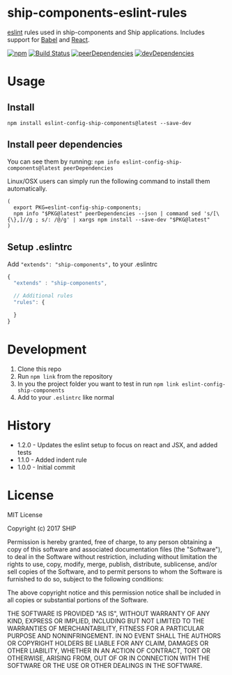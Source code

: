 # ship-components-eslint-rules
[eslint](http://eslint.org/) rules used in ship-components and Ship applications. Includes support for [Babel](https://github.com/babel/babel-eslint) and [React](https://github.com/yannickcr/eslint-plugin-react).

[![npm](https://img.shields.io/npm/v/eslint-config-ship-components.svg?maxAge=2592000)](https://www.npmjs.com/package/eslint-config-ship-components)
[![Build Status](http://img.shields.io/travis/ship-components/ship-components-eslint-rules/master.svg?style=flat)](https://travis-ci.org/ship-components/ship-components-eslint-rules)
[![peerDependencies](https://img.shields.io/david/peer/ship-components/ship-components-eslint-rules.svg?style=flat)](https://david-dm.org/ship-components/ship-components-eslint-rules?type=peer)
[![devDependencies](https://img.shields.io/david/dev/ship-components/ship-components-eslint-rules.svg?style=flat)](https://david-dm.org/ship-components/ship-components-eslint-rules?type=dev)

# Usage
## Install

`npm install eslint-config-ship-components@latest --save-dev`

## Install peer dependencies

You can see them by running: `npm info eslint-config-ship-components@latest peerDependencies`

Linux/OSX users can simply run the following command to install them automatically.
```shell
(
  export PKG=eslint-config-ship-components;
  npm info "$PKG@latest" peerDependencies --json | command sed 's/[\{\},]//g ; s/: /@/g' | xargs npm install --save-dev "$PKG@latest"
)
```

## Setup .eslintrc
Add `"extends": "ship-components",` to your .eslintrc

```js
{
  "extends" : "ship-components",

  // Additional rules
  "rules": {

  }
}
```

# Development

1. Clone this repo
2. Run `npm link` from the repository
3. In you the project folder you want to test in run `npm link eslint-config-ship-components`
4. Add to your `.eslintrc` like normal

# History
* 1.2.0 - Updates the eslint setup to focus on react and JSX, and added tests
* 1.1.0 - Added indent rule
* 1.0.0 - Initial commit

# License
MIT License

Copyright (c) 2017 SHIP

Permission is hereby granted, free of charge, to any person obtaining a copy
of this software and associated documentation files (the "Software"), to deal
in the Software without restriction, including without limitation the rights
to use, copy, modify, merge, publish, distribute, sublicense, and/or sell
copies of the Software, and to permit persons to whom the Software is
furnished to do so, subject to the following conditions:

The above copyright notice and this permission notice shall be included in all
copies or substantial portions of the Software.

THE SOFTWARE IS PROVIDED "AS IS", WITHOUT WARRANTY OF ANY KIND, EXPRESS OR
IMPLIED, INCLUDING BUT NOT LIMITED TO THE WARRANTIES OF MERCHANTABILITY,
FITNESS FOR A PARTICULAR PURPOSE AND NONINFRINGEMENT. IN NO EVENT SHALL THE
AUTHORS OR COPYRIGHT HOLDERS BE LIABLE FOR ANY CLAIM, DAMAGES OR OTHER
LIABILITY, WHETHER IN AN ACTION OF CONTRACT, TORT OR OTHERWISE, ARISING FROM,
OUT OF OR IN CONNECTION WITH THE SOFTWARE OR THE USE OR OTHER DEALINGS IN THE
SOFTWARE.
